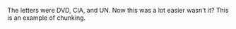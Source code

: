 The letters were DVD, CIA, and UN. Now this was a lot easier wasn't it? This is
an example of chunking.
